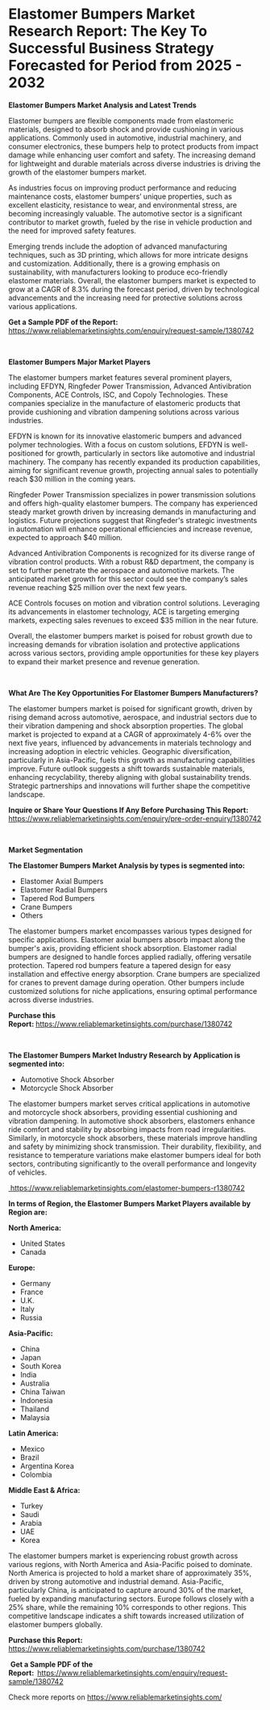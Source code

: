 <p><h1>Elastomer Bumpers Market Research Report: The Key To Successful Business Strategy Forecasted for Period from 2025 - 2032</h1></p><p><strong>Elastomer Bumpers Market Analysis and Latest Trends</strong></p>
<p><p>Elastomer bumpers are flexible components made from elastomeric materials, designed to absorb shock and provide cushioning in various applications. Commonly used in automotive, industrial machinery, and consumer electronics, these bumpers help to protect products from impact damage while enhancing user comfort and safety. The increasing demand for lightweight and durable materials across diverse industries is driving the growth of the elastomer bumpers market.</p><p>As industries focus on improving product performance and reducing maintenance costs, elastomer bumpers’ unique properties, such as excellent elasticity, resistance to wear, and environmental stress, are becoming increasingly valuable. The automotive sector is a significant contributor to market growth, fueled by the rise in vehicle production and the need for improved safety features. </p><p>Emerging trends include the adoption of advanced manufacturing techniques, such as 3D printing, which allows for more intricate designs and customization. Additionally, there is a growing emphasis on sustainability, with manufacturers looking to produce eco-friendly elastomer materials. Overall, the elastomer bumpers market is expected to grow at a CAGR of 8.3% during the forecast period, driven by technological advancements and the increasing need for protective solutions across various applications.</p></p>
<p><strong>Get a Sample PDF of the Report:&nbsp;</strong> <a href="https://www.reliablemarketinsights.com/enquiry/request-sample/1380742?utm_campaign=3007&utm_medium=2&utm_source=Github&utm_content=ia&utm_term=11042025&utm_id=elastomer-bumpers">https://www.reliablemarketinsights.com/enquiry/request-sample/1380742</a></p>
<p>&nbsp;</p>
<p><strong>Elastomer Bumpers Major Market Players</strong></p>
<p><p>The elastomer bumpers market features several prominent players, including EFDYN, Ringfeder Power Transmission, Advanced Antivibration Components, ACE Controls, ISC, and Copoly Technologies. These companies specialize in the manufacture of elastomeric products that provide cushioning and vibration dampening solutions across various industries.</p><p>EFDYN is known for its innovative elastomeric bumpers and advanced polymer technologies. With a focus on custom solutions, EFDYN is well-positioned for growth, particularly in sectors like automotive and industrial machinery. The company has recently expanded its production capabilities, aiming for significant revenue growth, projecting annual sales to potentially reach $30 million in the coming years.</p><p>Ringfeder Power Transmission specializes in power transmission solutions and offers high-quality elastomer bumpers. The company has experienced steady market growth driven by increasing demands in manufacturing and logistics. Future projections suggest that Ringfeder's strategic investments in automation will enhance operational efficiencies and increase revenue, expected to approach $40 million.</p><p>Advanced Antivibration Components is recognized for its diverse range of vibration control products. With a robust R&D department, the company is set to further penetrate the aerospace and automotive markets. The anticipated market growth for this sector could see the company’s sales revenue reaching $25 million over the next few years.</p><p>ACE Controls focuses on motion and vibration control solutions. Leveraging its advancements in elastomer technology, ACE is targeting emerging markets, expecting sales revenues to exceed $35 million in the near future.</p><p>Overall, the elastomer bumpers market is poised for robust growth due to increasing demands for vibration isolation and protective applications across various sectors, providing ample opportunities for these key players to expand their market presence and revenue generation.</p></p>
<p>&nbsp;</p>
<p><strong>What Are The Key Opportunities For Elastomer Bumpers Manufacturers?</strong></p>
<p><p>The elastomer bumpers market is poised for significant growth, driven by rising demand across automotive, aerospace, and industrial sectors due to their vibration dampening and shock absorption properties. The global market is projected to expand at a CAGR of approximately 4-6% over the next five years, influenced by advancements in materials technology and increasing adoption in electric vehicles. Geographic diversification, particularly in Asia-Pacific, fuels this growth as manufacturing capabilities improve. Future outlook suggests a shift towards sustainable materials, enhancing recyclability, thereby aligning with global sustainability trends. Strategic partnerships and innovations will further shape the competitive landscape.</p></p>
<p><strong>Inquire or Share Your Questions If Any Before Purchasing This Report:</strong> <a href="https://www.reliablemarketinsights.com/enquiry/pre-order-enquiry/1380742?utm_campaign=3007&utm_medium=2&utm_source=Github&utm_content=ia&utm_term=11042025&utm_id=elastomer-bumpers">https://www.reliablemarketinsights.com/enquiry/pre-order-enquiry/1380742</a></p>
<p>&nbsp;</p>
<p><strong>Market Segmentation</strong></p>
<p><strong>The Elastomer Bumpers Market Analysis by types is segmented into:</strong></p>
<p><ul><li>Elastomer Axial Bumpers</li><li>Elastomer Radial Bumpers</li><li>Tapered Rod Bumpers</li><li>Crane Bumpers</li><li>Others</li></ul></p>
<p><p>The elastomer bumpers market encompasses various types designed for specific applications. Elastomer axial bumpers absorb impact along the bumper's axis, providing efficient shock absorption. Elastomer radial bumpers are designed to handle forces applied radially, offering versatile protection. Tapered rod bumpers feature a tapered design for easy installation and effective energy absorption. Crane bumpers are specialized for cranes to prevent damage during operation. Other bumpers include customized solutions for niche applications, ensuring optimal performance across diverse industries.</p></p>
<p><strong>Purchase this Report:&nbsp;</strong><a href="https://www.reliablemarketinsights.com/purchase/1380742?utm_campaign=3007&utm_medium=2&utm_source=Github&utm_content=ia&utm_term=11042025&utm_id=elastomer-bumpers">https://www.reliablemarketinsights.com/purchase/1380742</a></p>
<p>&nbsp;</p>
<p><strong>The Elastomer Bumpers Market Industry Research by Application is segmented into:</strong></p>
<p><ul><li>Automotive Shock Absorber</li><li>Motorcycle Shock Absorber</li></ul></p>
<p><p>The elastomer bumpers market serves critical applications in automotive and motorcycle shock absorbers, providing essential cushioning and vibration dampening. In automotive shock absorbers, elastomers enhance ride comfort and stability by absorbing impacts from road irregularities. Similarly, in motorcycle shock absorbers, these materials improve handling and safety by minimizing shock transmission. Their durability, flexibility, and resistance to temperature variations make elastomer bumpers ideal for both sectors, contributing significantly to the overall performance and longevity of vehicles.</p></p>
<p><a href="https://www.reliablemarketinsights.com/elastomer-bumpers-r1380742?utm_campaign=3007&utm_medium=2&utm_source=Github&utm_content=ia&utm_term=11042025&utm_id=elastomer-bumpers">&nbsp;https://www.reliablemarketinsights.com/elastomer-bumpers-r1380742</a></p>
<p><strong>In terms of Region, the Elastomer Bumpers Market Players available by Region are:</strong></p>
<p>
    <p> <strong> North America: </strong>
        <ul>
            <li>United States</li>
            <li>Canada</li>
        </ul>
        </p> 
    <p> <strong> Europe: </strong>
        <ul>
            <li>Germany</li>
            <li>France</li>
            <li>U.K.</li>
            <li>Italy</li>
            <li>Russia</li>
        </ul>
        </p> 
    <p> <strong> Asia-Pacific: </strong>
        <ul>
            <li>China</li>
            <li>Japan</li>
            <li>South Korea</li>
            <li>India</li>
            <li>Australia</li>
            <li>China Taiwan</li>
            <li>Indonesia</li>
            <li>Thailand</li>
            <li>Malaysia</li>
        </ul>
        </p> 
    <p> <strong> Latin America: </strong>
        <ul>
            <li>Mexico</li>
            <li>Brazil</li>
            <li>Argentina Korea</li>
            <li>Colombia</li>
        </ul>
        </p> 
    <p> <strong> Middle East & Africa: </strong>
        <ul>
            <li>Turkey</li>
            <li>Saudi</li>
            <li>Arabia</li>
            <li>UAE</li>
            <li>Korea</li>
        </ul>
    </p>
    </p>
<p><p>The elastomer bumpers market is experiencing robust growth across various regions, with North America and Asia-Pacific poised to dominate. North America is projected to hold a market share of approximately 35%, driven by strong automotive and industrial demand. Asia-Pacific, particularly China, is anticipated to capture around 30% of the market, fueled by expanding manufacturing sectors. Europe follows closely with a 25% share, while the remaining 10% corresponds to other regions. This competitive landscape indicates a shift towards increased utilization of elastomer bumpers globally.</p></p>
<p><strong>Purchase this Report: </strong><a href="https://www.reliablemarketinsights.com/purchase/1380742?utm_campaign=3007&utm_medium=2&utm_source=Github&utm_content=ia&utm_term=11042025&utm_id=elastomer-bumpers">https://www.reliablemarketinsights.com/purchase/1380742</a></p>
<p>&nbsp;<strong>Get a Sample PDF of the Report:&nbsp;&nbsp;</strong><a href="https://www.reliablemarketinsights.com/enquiry/request-sample/1380742?utm_campaign=3007&utm_medium=2&utm_source=Github&utm_content=ia&utm_term=11042025&utm_id=elastomer-bumpers">https://www.reliablemarketinsights.com/enquiry/request-sample/1380742</a></p>
<p><strong></strong></p>
<p>Check more reports on <a href="https://www.reliablemarketinsights.com/?utm_campaign=3007&utm_medium=2&utm_source=Github&utm_content=ia&utm_term=11042025&utm_id=elastomer-bumpers">https://www.reliablemarketinsights.com/</a></p>